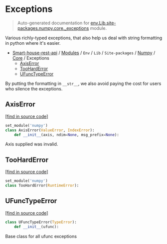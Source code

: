 # Exceptions

> Auto-generated documentation for [env.Lib.site-packages.numpy.core._exceptions](..\..\..\..\..\..\env\Lib\site-packages\numpy\core\_exceptions.py) module.

Various richly-typed exceptions, that also help us deal with string formatting
in python where it's easier.

- [Smart-house-rest-api](..\..\..\..\..\README.md#description) / [Modules](..\..\..\..\..\MODULES.md#smart-house-rest-api-modules) / `Env` / `Lib` / `Site-packages` / [Numpy](..\index.md#numpy) / [Core](index.md#core) / Exceptions
    - [AxisError](#axiserror)
    - [TooHardError](#tooharderror)
    - [UFuncTypeError](#ufunctypeerror)

By putting the formatting in `__str__`, we also avoid paying the cost for
users who silence the exceptions.

## AxisError

[[find in source code]](..\..\..\..\..\..\env\Lib\site-packages\numpy\core\_exceptions.py#L125)

```python
set_module('numpy')
class AxisError(ValueError, IndexError):
    def __init__(axis, ndim=None, msg_prefix=None):
```

Axis supplied was invalid.

## TooHardError

[[find in source code]](..\..\..\..\..\..\env\Lib\site-packages\numpy\core\_exceptions.py#L120)

```python
set_module('numpy')
class TooHardError(RuntimeError):
```

## UFuncTypeError

[[find in source code]](..\..\..\..\..\..\env\Lib\site-packages\numpy\core\_exceptions.py#L34)

```python
class UFuncTypeError(TypeError):
    def __init__(ufunc):
```

Base class for all ufunc exceptions
